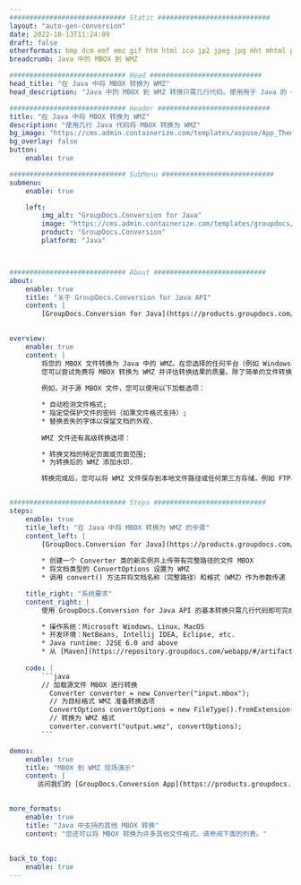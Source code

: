 ```yaml
---
############################# Static ############################
layout: "auto-gen-conversion"
date: 2022-10-13T11:24:09
draft: false
otherformats: bmp dcm emf emz gif htm html ico jp2 jpeg jpg mht mhtml png psb psd svg svgz tga tif tiff webp wmf wmz
breadcrumb: Java 中的 MBOX 到 WMZ

############################# Head ############################
head_title: "在 Java 中将 MBOX 转换为 WMZ"
head_description: "Java 中的 MBOX 到 WMZ 转换只需几行代码。使用用于 Java 的 GroupDocs 文档转换 API 转换 160 多种文件格式"

############################# Header ############################
title: "在 Java 中将 MBOX 转换为 WMZ"
description: "使用几行 Java 代码将 MBOX 转换为 WMZ"
bg_image: "https://cms.admin.containerize.com/templates/aspose/App_Themes/V3/images/bg/header1.png"
bg_overlay: false
button:
    enable: true

############################# SubMenu ############################
submenu:
    enable: true

    left:
        img_alt: "GroupDocs.Conversion for Java"
        image: "https://cms.admin.containerize.com/templates/groupdocs/images/product-logos/90x90-noborder/groupdocs-conversion-java.png"
        product: "GroupDocs.Conversion"
        platform: "Java"



############################# About ############################
about:
    enable: true
    title: "关于 GroupDocs.Conversion for Java API"
    content: |
        [GroupDocs.Conversion for Java](https://products.groupdocs.com/conversion/java/) 是一种高级文件格式转换 API，用于在 Microsoft Office、OpenDocument、PDF、HTML、电子邮件、CAD 等流行图像和文档格式之间进行转换。只需几行代码即可完成更多工作。本机 API 会自动检测原始文档的格式，并提供许多选项来自定义转换后的文档。除了从文档中提取信息的功能外，它还默认支持将转换结果缓存到本地磁盘。但是，任何类型的缓存存储都可以通过实施适当的接口来支持 - Amazon S3、Dropbox、Google Drive、Windows Azure、Reddis 或任何其他接口。
    

overview:
    enable: true
    content: |
        将您的 MBOX 文件转换为 Java 中的 WMZ。在您选择的任何平台（例如 Windows、Linux、macOS）上，只需几行 Java 代码。
        您可以尝试免费将 MBOX 转换为 WMZ 并评估转换结果的质量。除了简单的文件转换脚本外，您还可以尝试更复杂的选项来加载 MBOX 源文件并存储 WMZ 输出。 
        
        例如，对于源 MBOX 文件，您可以使用以下加载选项：

        * 自动检测文件格式;
        * 指定受保护文件的密码（如果文件格式支持）;
        * 替换丢失的字体以保留文档的外观.
        
        WMZ 文件还有高级转换选项：

        * 转换文档的特定页面或页面范围;
        * 为转换后的 WMZ 添加水印.

        转换完成后，您可以将 WMZ 文件保存到本地文件路径或任何第三方存储，例如 FTP、Amazon S3、Google Drive、Dropbox 等。请注意 - 转换 MBOX到 WMZ，您不需要安装任何额外的软件，例如 MS Office、Open Office、Adobe Acrobat Reader 等。


############################# Steps ############################
steps:
    enable: true
    title_left: "在 Java 中将 MBOX 转换为 WMZ 的步骤"
    content_left: |
        [GroupDocs.Conversion for Java](https://products.groupdocs.com/conversion/java/) 允许开发人员使用几行代码轻松地将 MBOX 文件转换为 WMZ。
        
        * 创建一个 Converter 类的新实例并上传带有完整路径的文件 MBOX
        * 将文档类型的 ConvertOptions 设置为 WMZ
        * 调用 convert() 方法并将文档名称（完整路径）和格式（WMZ）作为参数传递

    title_right: "系统要求"
    content_right: |
        使用 GroupDocs.Conversion for Java API 的基本转换只需几行代码即可完成。所有主要平台和操作系统都支持我们的 API。在执行以下代码之前，请确保您的系统上安装了以下先决条件。

        * 操作系统：Microsoft Windows、Linux、MacOS
        * 开发环境：NetBeans, Intellij IDEA, Eclipse, etc.
        * Java runtime: J2SE 6.0 and above
        * 从 [Maven](https://repository.groupdocs.com/webapp/#/artifacts/browse/tree/General/repo/com/groupdocs/groupdocs-conversion) 获取最新的 GroupDocs.Conversion for Java
         
    code: |
        ```java    
        // 加载源文件 MBOX 进行转换
          Converter converter = new Converter("input.mbox");
          // 为目标格式 WMZ 准备转换选项
          ConvertOptions convertOptions = new FileType().fromExtension("wmz").getConvertOptions();
          // 转换为 WMZ 格式
          converter.convert("output.wmz", convertOptions);
        ```

demos:
    enable: true
    title: "MBOX 到 WMZ 现场演示"
    content: |
       访问我们的 [GroupDocs.Conversion App](https://products.groupdocs.app/conversion/family) 网站并立即尝试 MBOX 到 WMZ 转换。免费演示具有以下好处
          

more_formats:
    enable: true
    title: "Java 中支持的其他 MBOX 转换"
    content: "您还可以将 MBOX 转换为许多其他文件格式。请参阅下面的列表。"
       
       
back_to_top:
    enable: true
---
```

